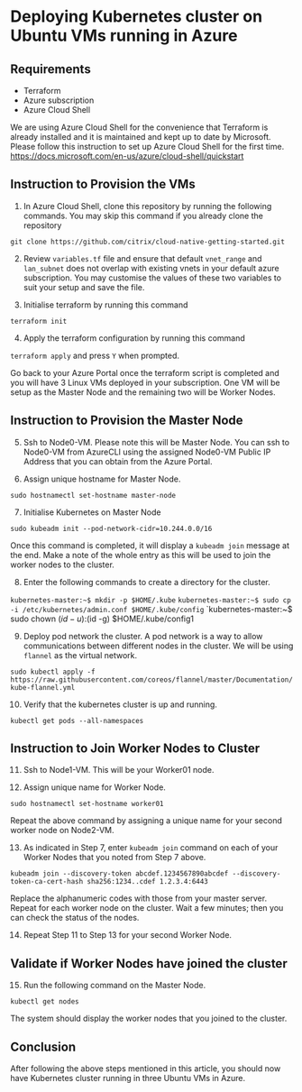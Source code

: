 # Deploying Kubernetes cluster on Ubuntu VMs running in Azure

## Requirements
- Terraform
- Azure subscription
- Azure Cloud Shell

We are using Azure Cloud Shell for the convenience that Terraform is already installed and it is maintained and kept up to date by Microsoft. Please follow this instruction to set up Azure Cloud Shell for the first time. https://docs.microsoft.com/en-us/azure/cloud-shell/quickstart

## Instruction to Provision the VMs

1. In Azure Cloud Shell, clone this repository by running the following commands. You may skip this command if you already clone the repository

`git clone https://github.com/citrix/cloud-native-getting-started.git`

2. Review `variables.tf` file and ensure that default `vnet_range` and `lan_subnet` does not overlap with existing vnets in your default azure subscription.  You may customise the values of these two variables to suit your setup and save the file.

3. Initialise terraform by running this command

`terraform init`

4. Apply the terraform configuration by running this command

`terraform apply` and press `Y` when prompted.

Go back to your Azure Portal once the terraform script is completed and you will have 3 Linux VMs deployed in your subscription. One VM will be setup as the Master Node and the remaining two will be Worker Nodes.


## Instruction to Provision the Master Node

5. Ssh to Node0-VM. Please note this will be Master Node. You can ssh to Node0-VM from AzureCLI using the assigned Node0-VM Public IP Address that you can obtain from the Azure Portal.

6. Assign unique hostname for Master Node.

`sudo hostnamectl set-hostname master-node`

7. Initialise Kubernetes on Master Node

`sudo kubeadm init --pod-network-cidr=10.244.0.0/16`

Once this command is completed, it will display a 
`kubeadm join` message at the end. Make a note of the whole entry as this will be used to join the worker nodes to the cluster.

8. Enter the following commands to create a directory for the cluster.

`kubernetes-master:~$ mkdir -p $HOME/.kube`
`kubernetes-master:~$ sudo cp -i /etc/kubernetes/admin.conf $HOME/.kube/config`
`kubernetes-master:~$ sudo chown $(id -u):$(id -g) $HOME/.kube/config1

9. Deploy pod network the cluster. A pod network is a way to allow communications between different nodes in the cluster. We will be using `flannel` as the virtual network.

`sudo kubectl apply -f https://raw.githubusercontent.com/coreos/flannel/master/Documentation/kube-flannel.yml`

10. Verify that the kubernetes cluster is up and running. 

`kubectl get pods --all-namespaces`


## Instruction to Join Worker Nodes to Cluster

11. Ssh to Node1-VM. This will be your Worker01 node.

12. Assign unique name for Worker Node.

`sudo hostnamectl set-hostname worker01`

Repeat the above command by assigning a unique name for your second worker node on Node2-VM.

13. As indicated in Step 7, enter `kubeadm join` command on each of your Worker Nodes that you noted from Step 7 above.

`kubeadm join --discovery-token abcdef.1234567890abcdef --discovery-token-ca-cert-hash sha256:1234..cdef 1.2.3.4:6443`

Replace the alphanumeric codes with those from your master server. Repeat for each worker node on the cluster. Wait a few minutes; then you can check the status of the nodes.

14. Repeat Step 11 to Step 13 for your second Worker Node. 

## Validate if Worker Nodes have joined the cluster

15. Run the following command on the Master Node.

`kubectl get nodes`

The system should display the worker nodes that you joined to the cluster.


## Conclusion

After following the above steps mentioned in this article, you should now have Kubernetes cluster running in three Ubuntu VMs in Azure.








